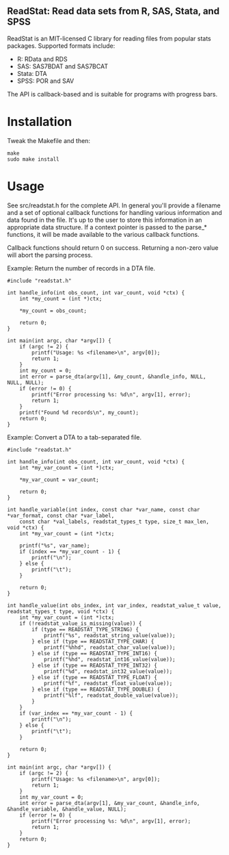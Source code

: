 ReadStat: Read data sets from R, SAS, Stata, and SPSS
--

ReadStat is an MIT-licensed C library for reading files from popular stats
packages. Supported formats include:

* R: RData and RDS
* SAS: SAS7BDAT and SAS7BCAT
* Stata: DTA
* SPSS: POR and SAV

The API is callback-based and is suitable for programs with progress bars.


Installation
==

Tweak the Makefile and then:

    make
    sudo make install


Usage
==

See src/readstat.h for the complete API. In general you'll provide a filename
and a set of optional callback functions for handling various information and
data found in the file. It's up to the user to store this information in an
appropriate data structure. If a context pointer is passed to the parse_* functions,
it will be made available to the various callback functions.

Callback functions should return 0 on success. Returning a non-zero value will
abort the parsing process.

Example: Return the number of records in a DTA file.

    #include "readstat.h"

    int handle_info(int obs_count, int var_count, void *ctx) {
        int *my_count = (int *)ctx;

        *my_count = obs_count;

        return 0;
    }

    int main(int argc, char *argv[]) {
        if (argc != 2) {
            printf("Usage: %s <filename>\n", argv[0]);
            return 1;
        }
        int my_count = 0;
        int error = parse_dta(argv[1], &my_count, &handle_info, NULL, NULL, NULL);
        if (error != 0) {
            printf("Error processing %s: %d\n", argv[1], error);
            return 1;
        }
        printf("Found %d records\n", my_count);
        return 0;
    }

Example: Convert a DTA to a tab-separated file.

    #include "readstat.h"

    int handle_info(int obs_count, int var_count, void *ctx) {
        int *my_var_count = (int *)ctx;
        
        *my_var_count = var_count;

        return 0;
    }

    int handle_variable(int index, const char *var_name, const char *var_format, const char *var_label, 
        const char *val_labels, readstat_types_t type, size_t max_len, void *ctx) {
        int *my_var_count = (int *)ctx;

        printf("%s", var_name);
        if (index == *my_var_count - 1) {
            printf("\n");
        } else {
            printf("\t");
        }

        return 0;
    }

    int handle_value(int obs_index, int var_index, readstat_value_t value, readstat_types_t type, void *ctx) {
        int *my_var_count = (int *)ctx;
        if (!readstat_value_is_missing(value)) {
            if (type == READSTAT_TYPE_STRING) {
                printf("%s", readstat_string_value(value));
            } else if (type == READSTAT_TYPE_CHAR) {
                printf("%hhd", readstat_char_value(value));
            } else if (type == READSTAT_TYPE_INT16) {
                printf("%hd", readstat_int16_value(value));
            } else if (type == READSTAT_TYPE_INT32) {
                printf("%d", readstat_int32_value(value));
            } else if (type == READSTAT_TYPE_FLOAT) {
                printf("%f", readstat_float_value(value));
            } else if (type == READSTAT_TYPE_DOUBLE) {
                printf("%lf", readstat_double_value(value));
            }
        }
        if (var_index == *my_var_count - 1) {
            printf("\n");
        } else {
            printf("\t");
        }

        return 0;
    }

    int main(int argc, char *argv[]) {
        if (argc != 2) {
            printf("Usage: %s <filename>\n", argv[0]);
            return 1;
        }
        int my_var_count = 0;
        int error = parse_dta(argv[1], &my_var_count, &handle_info, &handle_variable, &handle_value, NULL);
        if (error != 0) {
            printf("Error processing %s: %d\n", argv[1], error);
            return 1;
        }
        return 0;
    }

